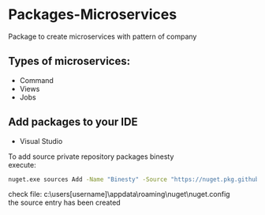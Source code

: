 # Packages-Microservices

Package to create microservices with pattern of company  

## Types of microservices:
- Command
- Views
- Jobs


## Add packages to your IDE
- Visual Studio

To add source private repository packages binesty  
execute:  
```bash
nuget.exe sources Add -Name "Binesty" -Source "https://nuget.pkg.github.com/read-packages/index.json" -username read-packages -password [token]
```

check file: c:\users\[username]\appdata\roaming\nuget\nuget.config  
the source entry has been created